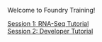 Welcome to Foundry Training!

[Session 1: RNA-Seq Tutorial](demo_rna-seq_tutorial.md)</br>
[Session 2: Developer Tutorial](demo_developer_tutorial.md)</br>
